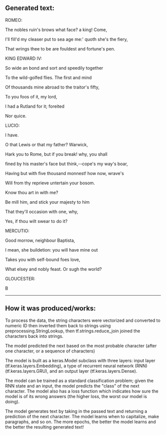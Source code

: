 ## Generated text:

ROMEO:

The nobles ruin's brows what face? a king! Come,

I'll fill'd my cleaser put to sea age me:' quoth she's the fiery,

That wrings thee to be are fouldest and fortune's pen.

KING EDWARD IV:

So wide an bond and sort and speedily together

To the wild-golfed flies. The first and mind

Of thousands mine abroad to the traitor's fifty,

To you foos of it, my lord,

I had a Rutland for it; foreited

Nor quice.

LUCIO:

I have.

O that Lewis or that my father? Warwick,

Hark you to Rome, but if you break! why, you shall

fined by his master's face but think,--cope's my way's boar,

Having but with five thousand monnest! how now, wrave's

Will from thy reprieve untertain your bosom.

Know thou art in with me?

Be mill him, and stick your majesty to him

That they'll occasion with one, why,

Yes, if thou wilt swear to do it?


MERCUTIO:

Good morrow, neighbour Baptista,

I mean, she buildetion: you will have mine out

Takes you with self-bound foes love,

What elsey and nobly feast. Or sugh the world?


GLOUCESTER:

B 

___

## How it was produced/works:

To process the data, the string characters were vectorized and converted to numeric ID then inverted them back to strings using preprocessing.StringLookup, then tf.strings.reduce_join joined the characters back into strings.

The model predicted the next based on the most probable character (after one character, or a sequence of characters)

The model is built as a keras.Model subclass with three layers: input layer (tf.keras.layers.Embedding), a type of recurrent neural network (RNN) (tf.keras.layers.GRU), and an output layer (tf.keras.layers.Dense). 

The model can be trained as a standard classification problem; given the RNN state and an input, the model predicts the "class" of the next character. The model also has a loss function which indicates how sure the model is of its wrong answers (the higher loss, the worst our model is doing).

The model generates text by taking in the passed text and returning a prediction of the next character. The model learns when to capitalize, make paragraphs, and so on. The more epochs, the better the model learns and the better the resulting generated text!